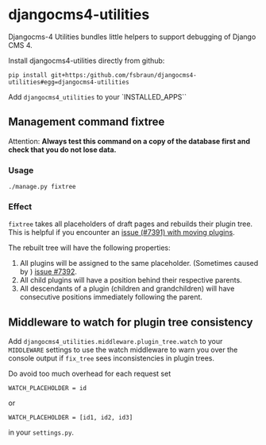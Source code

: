 # djangocms4-utilities

Djangocms-4 Utilities bundles little helpers to support debugging of Django CMS 4.

Install djangocms4-utilities directly from github:

    pip install git+https:/github.com/fsbraun/djangocms4-utilities#egg=djangocms4-utilities


Add `djangocms4_utilities` to your `INSTALLED_APPS``

## Management command fixtree

Attention: **Always test this command on a copy of the database first and check
that you do not lose data.**

### Usage

    ./manage.py fixtree

### Effect

`fixtree` takes all placeholders of draft pages and rebuilds their plugin tree.
This is helpful if you encounter an 
[issue (#7391) with moving plugins](https://github.com/django-cms/django-cms/issues/7391).

The rebuilt tree will have the following properties:

1. All plugins will be assigned to the same placeholder. (Sometimes caused by )
   [issue #7392](https://github.com/django-cms/django-cms/issues/7392).
2. All child plugins will have a position behind their respective parents. 
3. All descendants of a plugin (children and grandchildren) will have consecutive positions
   immediately following the parent.

## Middleware to watch for plugin tree consistency


Add `djangocms4_utilities.middleware.plugin_tree.watch` to your `MIDDLEWARE` settings to
use the watch middleware to warn you over the console output if `fix_tree` sees inconsistencies 
in plugin trees.

Do avoid too much overhead for each request set

    WATCH_PLACEHOLDER = id
    
or

    WATCH_PLACEHOLDER = [id1, id2, id3]

in your `settings.py`.
